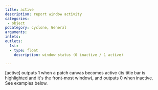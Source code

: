 ```yaml
---
title: active
description: report window activity
categories:
 - object
pdcategory: cyclone, General
arguments:
inlets:
outlets:
  1st:
  - type: float
    description: window status (0 inactive / 1 active)

---
```


[active] outputs 1 when a patch canvas becomes active (its title bar is highlighted and it's the front-most window), and outputs 0 when inactive. See examples below.

